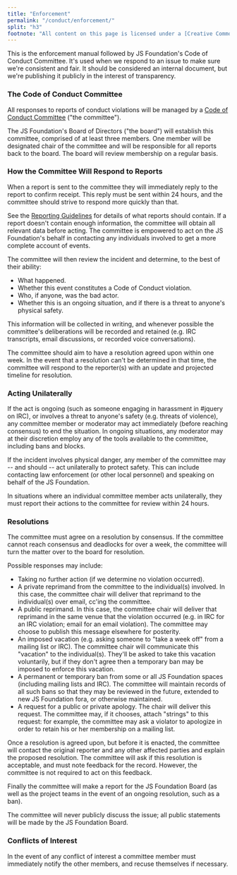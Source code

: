 ```yaml
---
title: "Enforcement"
permalink: "/conduct/enforcement/"
split: "h3"
footnote: "All content on this page is licensed under a [Creative Commons Attribution](https://creativecommons.org/licenses/by/3.0/) license. ![Creative Commons Attribution 3.0](https://licensebuttons.net/l/by/3.0/88x31.png)"
---
```


This is the enforcement manual followed by JS Foundation's Code of Conduct Committee. It's used when we respond to an issue to make sure we're consistent and fair. It should be considered an internal document, but we're publishing it publicly in the interest of transparency.

### The Code of Conduct Committee

All responses to reports of conduct violations will be managed by a [Code of Conduct Committee][] ("the committee").

The JS Foundation's Board of Directors ("the board") will establish this committee, comprised of at least three members. One member will be designated chair of the committee and will be responsible for all reports back to the board. The board will review membership on a regular basis.

### How the Committee Will Respond to Reports

When a report is sent to the committee they will immediately reply to the report to confirm receipt. This reply must be sent within 24 hours, and the committee should strive to respond more quickly than that.

See the [Reporting Guidelines][] for details of what reports should contain. If a report doesn't contain enough information, the committee will obtain all relevant data before acting. The committee is empowered to act on the JS Foundation's behalf in contacting any individuals involved to get a more complete account of events.

The committee will then review the incident and determine, to the best of their ability:

*   What happened.
*   Whether this event constitutes a Code of Conduct violation.
*   Who, if anyone, was the bad actor.
*   Whether this is an ongoing situation, and if there is a threat to anyone's physical safety.

This information will be collected in writing, and whenever possible the committee's deliberations will be recorded and retained (e.g. IRC transcripts, email discussions, or recorded voice conversations).

The committee should aim to have a resolution agreed upon within one week. In the event that a resolution can't be determined in that time, the committee will respond to the reporter(s) with an update and projected timeline for resolution.

### Acting Unilaterally

If the act is ongoing (such as someone engaging in harassment in #jquery on IRC), or involves a threat to anyone's safety (e.g. threats of violence), any committee member or moderator may act immediately (before reaching consensus) to end the situation. In ongoing situations, any moderator may at their discretion employ any of the tools available to the committee, including bans and blocks.

If the incident involves physical danger, any member of the committee may -- and should -- act unilaterally to protect safety. This can include contacting law enforcement (or other local personnel) and speaking on behalf of the JS Foundation.

In situations where an individual committee member acts unilaterally, they must report their actions to the committee for review within 24 hours.

### Resolutions

The committee must agree on a resolution by consensus. If the committee cannot reach consensus and deadlocks for over a week, the committee will turn the matter over to the board for resolution.

Possible responses may include:

*   Taking no further action (if we determine no violation occurred).
*   A private reprimand from the committee to the individual(s) involved. In this case, the committee chair will deliver that reprimand to the individual(s) over email, cc'ing the committee.
*   A public reprimand. In this case, the committee chair will deliver that reprimand in the same venue that the violation occurred (e.g. in IRC for an IRC violation; email for an email violation). The committee may choose to publish this message elsewhere for posterity.
*   An imposed vacation (e.g. asking someone to "take a week off" from a mailing list or IRC). The committee chair will communicate this "vacation" to the individual(s). They'll be asked to take this vacation voluntarily, but if they don't agree then a temporary ban may be imposed to enforce this vacation.
*   A permanent or temporary ban from some or all JS Foundation spaces (including mailing lists and IRC). The committee will maintain records of all such bans so that they may be reviewed in the future, extended to new JS Foundation fora, or otherwise maintained.
*   A request for a public or private apology. The chair will deliver this request. The committee may, if it chooses, attach "strings" to this request: for example, the committee may ask a violator to apologize in order to retain his or her membership on a mailing list.

Once a resolution is agreed upon, but before it is enacted, the committee will contact the original reporter and any other affected parties and explain the proposed resolution. The committee will ask if this resolution is acceptable, and must note feedback for the record. However, the committee is not required to act on this feedback.

Finally the committee will make a report for the JS Foundation Board (as well as the project teams in the event of an ongoing resolution, such as a ban).

The committee will never publicly discuss the issue; all public statements will be made by the JS Foundation Board.

### Conflicts of Interest

In the event of any conflict of interest a committee member must immediately notify the other members, and recuse themselves if necessary.

[Code of Conduct Committee]: {{site.url}}/conduct/committee/
[Reporting Guidelines]: {{site.url}}/conduct/reporting/
